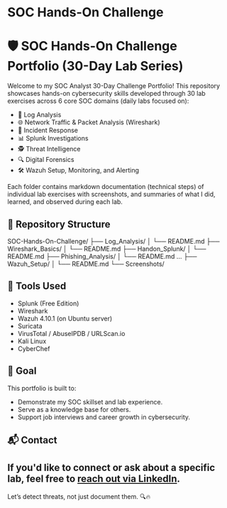 # SOC Hands-On Challenge
# 🛡️ SOC Hands-On Challenge Portfolio (30-Day Lab Series)

Welcome to my SOC Analyst 30-Day Challenge Portfolio! This repository showcases hands-on cybersecurity skills developed through 30 lab exercises across 6 core SOC domains (daily labs focused on):
- 📝 Log Analysis
- 🌐 Network Traffic & Packet Analysis (Wireshark)
- 🚨 Incident Response
- 📊 Splunk Investigations
- 🕵️ Threat Intelligence
- 🔍 Digital Forensics
- 🛠️ Wazuh Setup, Monitoring, and Alerting

Each folder contains markdown documentation (technical steps) of individual lab exercises with screenshots, and summaries of what I did, learned, and observed during each lab. 

## 📁 Repository Structure
SOC-Hands-On-Challenge/
├── Log_Analysis/
│ └── README.md
├── Wireshark_Basics/
│ └── README.md
├── Handon_Splunk/
│ └── README.md
├── Phishing_Analysis/
│ └── README.md
...
├── Wazuh_Setup/
│ └── README.md
└── Screenshots/

## 🚀 Tools Used
- Splunk (Free Edition)
- Wireshark
- Wazuh 4.10.1 (on Ubuntu server)
- Suricata
- VirusTotal / AbuseIPDB / URLScan.io
- Kali Linux
- CyberChef

## 🎯 Goal
This portfolio is built to:
- Demonstrate my SOC skillset and lab experience.
- Serve as a knowledge base for others.
- Support job interviews and career growth in cybersecurity.

## 📬 Contact
If you'd like to connect or ask about a specific lab, feel free to [reach out via LinkedIn](https://linkedin.com/in/your-profile).
---
Let’s detect threats, not just document them. 🔍🔥
